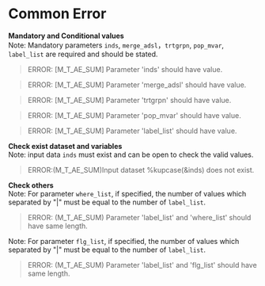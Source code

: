 # Common Error

**Mandatory and Conditional values**<br>
Note: Mandatory parameters `inds`, `merge_adsl`，`trtgrpn`, `pop_mvar`, `label_list` are required and should be stated.<br>

>ERROR: [M_T_AE_SUM] Parameter 'inds' should have value.<br>

>ERROR: [M_T_AE_SUM] Parameter 'merge_adsl' should have value.<br>

>ERROR: [M_T_AE_SUM] Parameter 'trtgrpn' should have value.<br>

>ERROR: [M_T_AE_SUM] Parameter 'pop_mvar' should have value.<br>

>ERROR: [M_T_AE_SUM] Parameter 'label_list' should have value.<br>

**Check exist dataset and variables**<br>
Note: input data `inds` must exist and can be open to check the valid values.<br>
>ERROR:(M_T_AE_SUM)Input dataset %kupcase(&inds) does not exist.<br>

**Check others**<br>
Note: For parameter `where_list`, if specified, the number of values which separated by "|" must be equal to the number of `label_list`.<br>

>ERROR: (M_T_AE_SUM) Parameter 'label_list' and 'where_list' should have same length.<br>

Note: For parameter `flg_list`, if specified, the number of values which separated by "|" must be equal to the number of `label_list`.<br>

>ERROR: (M_T_AE_SUM) Parameter 'label_list' and 'flg_list' should have same length.<br>
 